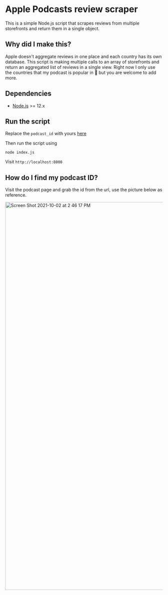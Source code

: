 # Apple Podcasts review scraper
This is a simple Node.js script that scrapes reviews from multiple storefronts and return them in a single object.

## Why did I make this?

Apple doesn't aggregate reviews in one place and each country has its own database. This script is making multiple calls to an array of storefronts and return an aggregated list of reviews in a single view.
Right now I only use the countries that my podcast is popular in 🙈 but you are welcome to add more.
## Dependencies
- [Node.js](https://nodejs.org) >= 12.x
## Run the script

Replace the `podcast_id` with yours [here](https://github.com/amirandalibi/apple-podcasts-review-scraper/blob/9b042c6a16c15ebdbf6eab72639a1e3c53d1cd08/index.js#L3)

Then run the script using

```
node index.js
```

Visit `http://localhost:8000`


## How do I find my podcast ID?

Visit the podcast page and grab the id from the url, use the picture below as reference.

<img width="1235" alt="Screen Shot 2021-10-02 at 2 46 17 PM" src="https://user-images.githubusercontent.com/4811912/135732677-ec728482-40a1-4fdf-8d17-5d6d00bfd273.png">
